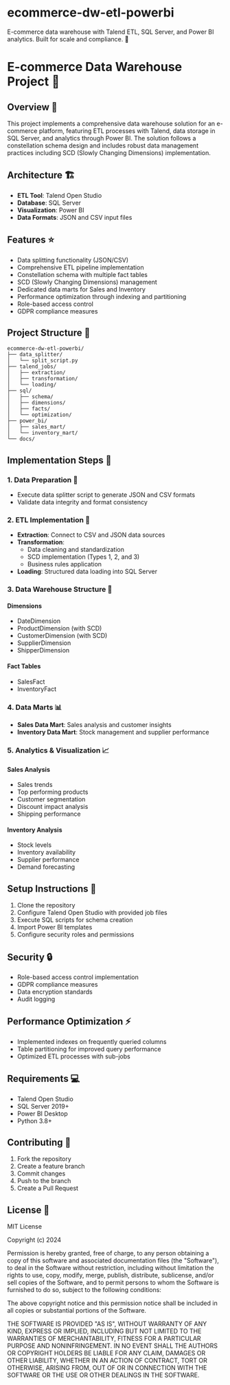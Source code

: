# ecommerce-dw-etl-powerbi
E-commerce data warehouse with Talend ETL, SQL Server, and Power BI analytics. Built for scale and compliance. 🏪

# E-commerce Data Warehouse Project 🏪

## Overview 🎯
This project implements a comprehensive data warehouse solution for an e-commerce platform, featuring ETL processes with Talend, data storage in SQL Server, and analytics through Power BI. The solution follows a constellation schema design and includes robust data management practices including SCD (Slowly Changing Dimensions) implementation.

## Architecture 🏗️
- **ETL Tool**: Talend Open Studio
- **Database**: SQL Server
- **Visualization**: Power BI
- **Data Formats**: JSON and CSV input files

## Features ⭐
- Data splitting functionality (JSON/CSV)
- Comprehensive ETL pipeline implementation
- Constellation schema with multiple fact tables
- SCD (Slowly Changing Dimensions) management
- Dedicated data marts for Sales and Inventory
- Performance optimization through indexing and partitioning
- Role-based access control
- GDPR compliance measures

## Project Structure 📁
```
ecommerce-dw-etl-powerbi/
├── data_splitter/
│   └── split_script.py
├── talend_jobs/
│   ├── extraction/
│   ├── transformation/
│   └── loading/
├── sql/
│   ├── schema/
│   ├── dimensions/
│   ├── facts/
│   └── optimization/
├── power_bi/
│   ├── sales_mart/
│   └── inventory_mart/
└── docs/
```

## Implementation Steps 📝

### 1. Data Preparation 🔄
- Execute data splitter script to generate JSON and CSV formats
- Validate data integrity and format consistency

### 2. ETL Implementation 🔧
- **Extraction**: Connect to CSV and JSON data sources
- **Transformation**: 
  - Data cleaning and standardization
  - SCD implementation (Types 1, 2, and 3)
  - Business rules application
- **Loading**: Structured data loading into SQL Server

### 3. Data Warehouse Structure 🏢
#### Dimensions
- DateDimension
- ProductDimension (with SCD)
- CustomerDimension (with SCD)
- SupplierDimension
- ShipperDimension

#### Fact Tables
- SalesFact
- InventoryFact

### 4. Data Marts 📊
- **Sales Data Mart**: Sales analysis and customer insights
- **Inventory Data Mart**: Stock management and supplier performance

### 5. Analytics & Visualization 📈
#### Sales Analysis
- Sales trends
- Top performing products
- Customer segmentation
- Discount impact analysis
- Shipping performance

#### Inventory Analysis
- Stock levels
- Inventory availability
- Supplier performance
- Demand forecasting

## Setup Instructions 🚀
1. Clone the repository
2. Configure Talend Open Studio with provided job files
3. Execute SQL scripts for schema creation
4. Import Power BI templates
5. Configure security roles and permissions

## Security 🔒
- Role-based access control implementation
- GDPR compliance measures
- Data encryption standards
- Audit logging

## Performance Optimization ⚡
- Implemented indexes on frequently queried columns
- Table partitioning for improved query performance
- Optimized ETL processes with sub-jobs

## Requirements 💻
- Talend Open Studio
- SQL Server 2019+
- Power BI Desktop
- Python 3.8+

## Contributing 🤝
1. Fork the repository
2. Create a feature branch
3. Commit changes
4. Push to the branch
5. Create a Pull Request

## License 📄
MIT License

Copyright (c) 2024

Permission is hereby granted, free of charge, to any person obtaining a copy
of this software and associated documentation files (the "Software"), to deal
in the Software without restriction, including without limitation the rights
to use, copy, modify, merge, publish, distribute, sublicense, and/or sell
copies of the Software, and to permit persons to whom the Software is
furnished to do so, subject to the following conditions:

The above copyright notice and this permission notice shall be included in all
copies or substantial portions of the Software.

THE SOFTWARE IS PROVIDED "AS IS", WITHOUT WARRANTY OF ANY KIND, EXPRESS OR
IMPLIED, INCLUDING BUT NOT LIMITED TO THE WARRANTIES OF MERCHANTABILITY,
FITNESS FOR A PARTICULAR PURPOSE AND NONINFRINGEMENT. IN NO EVENT SHALL THE
AUTHORS OR COPYRIGHT HOLDERS BE LIABLE FOR ANY CLAIM, DAMAGES OR OTHER
LIABILITY, WHETHER IN AN ACTION OF CONTRACT, TORT OR OTHERWISE, ARISING FROM,
OUT OF OR IN CONNECTION WITH THE SOFTWARE OR THE USE OR OTHER DEALINGS IN THE
SOFTWARE.
